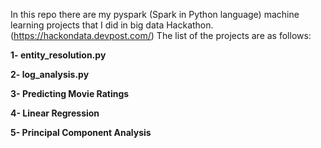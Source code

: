 In this repo there are my pyspark (Spark in Python language) machine learning projects that I did in big data Hackathon. (https://hackondata.devpost.com/)
The list of the projects are as follows:

**1- entity_resolution.py**

**2- log_analysis.py**

**3- Predicting Movie Ratings**

**4-  Linear Regression**

**5- Principal Component Analysis**

